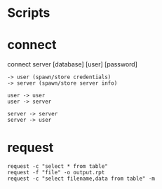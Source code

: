 Scripts
=========

# connect

connect server [database] [user] [password] 

    -> user (spawn/store credentials)
    -> server (spawn/store server info)

    user -> user
    user -> server 

    server -> server
    server -> user
    

# request

    request -c "select * from table"
    request -f "file" -o output.rpt
    request -c "select filename,data from table" -m
    
    